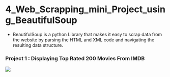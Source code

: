 # 4_Web_Scrapping_mini_Project_using_BeautifulSoup

 - BeautifulSoup is a python Library that makes it easy to scrap data from the website by parsing the HTML and XML code and navigating the resulting data structure.
 ### Project 1 : Displaying Top Rated 200 Movies From IMDB
 <img widht = 5px hight = 10px src = 'https://miro.medium.com/v2/resize:fit:1400/0*IVJWU21K-8X3u1FA'/>
 
